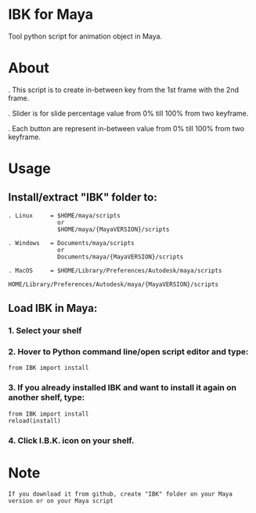 # IBK for Maya

Tool python script for animation object in Maya.

# About

. This script is to create in-between key from the 1st frame with the 2nd frame.

. Slider is for slide percentage value from 0% till 100% from two keyframe.

. Each button are represent in-between value from 0% till 100% from two keyframe.

# Usage

## Install/extract "IBK" folder to:

    . Linux     = $HOME/maya/scripts
                  or
                  $HOME/maya/{MayaVERSION}/scripts

    . Windows   = Documents/maya/scripts
                  or
                  Documents/maya/{MayaVERSION}/scripts

    . MacOS     = $HOME/Library/Preferences/Autodesk/maya/scripts
                  HOME/Library/Preferences/Autodesk/maya/{MayaVERSION}/scripts

## Load IBK in Maya:

### 1. Select your shelf

### 2. Hover to Python command line/open script editor and type:

    from IBK import install

### 3. If you already installed IBK and want to install it again on another shelf, type:

    from IBK import install
    reload(install)

### 4. Click I.B.K. icon on your shelf.

# Note

    If you download it from github, create "IBK" folder on your Maya version or on your Maya script
